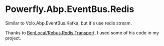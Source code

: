 # Powerfly.Abp.EventBus.Redis

Similar to Volo.Abp.EventBus.Kafka, but it's use redis stream.

Thanks to [BenLocal/Rebus.Redis.Transport](https://github.com/BenLocal/Rebus.Redis.Transport), I used some of his code in my project.

